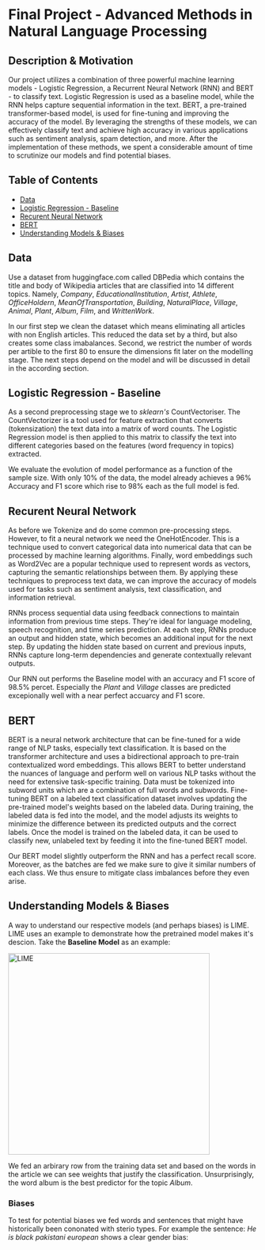 # Final Project - Advanced Methods in Natural Language Processing

## Description & Motivation
Our project utilizes a combination of three powerful machine learning models - Logistic Regression, a Recurrent Neural Network (RNN) and BERT - to classify text. Logistic Regression is used as a baseline model, while the RNN helps capture sequential information in the text. BERT, a pre-trained transformer-based model, is used for fine-tuning and improving the accuracy of the model. By leveraging the strengths of these models, we can effectively classify text and achieve high accuracy in various applications such as sentiment analysis, spam detection, and more. After the implementation of these methods, we spent a considerable amount of time to scrutinize our models and find potential biases. 

## Table of Contents 
- [Data](#data)
- [Logistic Regression - Baseline](#logisticregression-baseline)
- [Recurent Neural Network](#recurentneuralnetwork)
- [BERT](#bert)
- [Understanding Models & Biases](#understandingmodels&biases)


## Data
Use a dataset from huggingface.com called DBPedia which contains the title and body of Wikipedia articles that are classified into 14 different topics. Namely, *Company*, *EducationalInstitution*, *Artist*, *Athlete*, *OfficeHoldern*, *MeanOfTransportation*, *Building*, *NaturalPlace*, *Village*, *Animal*, *Plant*, *Album*, *Film*, and *WrittenWork*.

In our first step we clean the dataset which means eliminating all articles with non English articles. This reduced the data set by a third, but also creates some class imabalances. Second, we restrict the number of words per artible to the first 80 to ensure the dimensions fit later on the modelling stage. The next steps depend on the model and will be discussed in detail in the according section.


## Logistic Regression - Baseline
As a second preprocessing stage we to *sklearn's* CountVectoriser. The CountVectorizer is a tool used for feature extraction that converts (tokensization) the text data into a matrix of word counts. The Logistic Regression model is then applied to this matrix to classify the text into different categories based on the features (word frequency in topics) extracted.

We evaluate the evolution of model performance as a function of the sample size. With only 10% of the data, the model already achieves a 96% Accuracy and F1 score which rise to 98% each as the full model is fed.


## Recurent Neural Network
As before we Tokenize and do some common pre-processing steps. However, to fit a neural network we need the OneHotEncoder. This is a technique used to convert categorical data into numerical data that can be processed by machine learning algorithms. Finally, word embeddings such as Word2Vec are a popular technique used to represent words as vectors, capturing the semantic relationships between them. By applying these techniques to preprocess text data, we can improve the accuracy of models used for tasks such as sentiment analysis, text classification, and information retrieval.

RNNs process sequential data using feedback connections to maintain information from previous time steps. They're ideal for language modeling, speech recognition, and time series prediction. At each step, RNNs produce an output and hidden state, which becomes an additional input for the next step. By updating the hidden state based on current and previous inputs, RNNs capture long-term dependencies and generate contextually relevant outputs.

Our RNN out performs the Baseline model with an accuracy and F1 score of 98.5% percet. Especially the *Plant* and *Village* classes are predicted excepionally well with a near perfect accuarcy and F1 score.


## BERT
BERT is a neural network architecture that can be fine-tuned for a wide range of NLP tasks, especially text classification. It is based on the transformer architecture and uses a bidirectional approach to pre-train contextualized word embeddings. This allows BERT to better understand the nuances of language and perform well on various NLP tasks without the need for extensive task-specific training. Data must be tokenized into subword units which are a combination of full words and subwords. Fine-tuning BERT on a labeled text classification dataset involves updating the pre-trained model's weights based on the labeled data. During training, the labeled data is fed into the model, and the model adjusts its weights to minimize the difference between its predicted outputs and the correct labels. Once the model is trained on the labeled data, it can be used to classify new, unlabeled text by feeding it into the fine-tuned BERT model.

Our BERT model slightly outperform the RNN and has a perfect recall score. Moreover, as the batches are fed we make sure to give it similar numbers of each class. We thus ensure to mitigate class imbalances before they even arise.


## Understanding Models & Biases
A way to understand our respective models (and perhaps biases) is LIME. LIME uses an example to demonstrate how the pretrained model makes it's descion. Take the **Baseline Model** as an example:

<img width="407" alt="LIME" src="https://user-images.githubusercontent.com/114157156/228962617-a1fcaa6d-af75-4c3d-a155-7550916917ea.png">

We fed an arbirary row from the training data set and based on the words in the article we can see weights that justify the classification. Unsurprisingly, the word album is the best predictor for the topic *Album*.




### Biases
To test for potential biases we fed words and sentences that might have historically been cononated with sterio types. For example the sentence: *He is black pakistani european* shows a clear gender bias:



